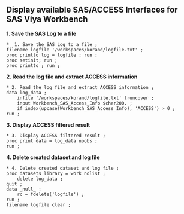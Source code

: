## Display available SAS/ACCESS Interfaces for SAS Viya Workbench

**1. Save the SAS Log to a file**
```sas
*  1. Save the SAS Log to a file ;
filename logfile '/workspaces/korand/logfile.txt' ;
proc printto log = logfile ; run ;
proc setinit; run ;
proc printto ; run ;
```

**2. Read the log file and extract ACCESS information**
```sas
* 2. Read the log file and extract ACCESS information ;
data log_data ;
    infile '/workspaces/korand/logfile.txt' truncover ;
    input Workbench_SAS_Access_Info $char200. ;
    if index(upcase(Workbench_SAS_Access_Info), 'ACCESS') > 0 ;
run ;
```

**3. Display ACCESS filtered result**
```sas
* 3. Display ACCESS filtered result ;
proc print data = log_data noobs ;
run ;
```

**4. Delete created dataset and log file**
```sas
* 4. Delete created dataset and log file ;
proc datasets library = work nolist ;
    delete log_data ;
quit ;
data _null_ ;
    rc = fdelete('logfile') ;
run ;
filename logfile clear ;
```
